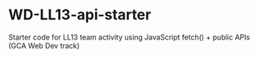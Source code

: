 # WD-LL13-api-starter
Starter code for LL13 team activity using JavaScript fetch() + public APIs (GCA Web Dev track)
